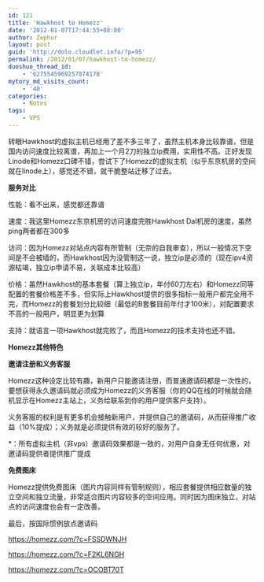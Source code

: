 ```yaml
---
id: 121
title: 'Hawkhost to Homezz'
date: '2012-01-07T17:44:55+08:00'
author: Zephur
layout: post
guid: 'http://dolo.cloudlet.info/?p=95'
permalink: /2012/01/07/hawkhost-to-homezz/
duoshuo_thread_id:
    - '6275545969257874178'
mytory_md_visits_count:
    - '40'
categories:
    - Notes
tags:
    - VPS
---
```


转眼Hawkhost的虚拟主机已经用了差不多三年了，虽然主机本身比较靠谱，但是国内访问速度比较离谱，再加上一个月2刀的独立ip费用，实用性不高。正好发现Linode和Homezz口碑不错，尝试下了Homezz的虚拟主机（似乎东京机房的空间就在linode上），感觉还不错，就干脆整站迁移了过去。

**服务对比**

性能：看不出来，感觉都还靠谱

速度：我这里Homezz东京机房的访问速度完胜Hawkhost Dal机房的速度，虽然ping两者都在300多

访问：因为Homezz对站点内容有所管制（无奈的自我审查），所以一般情况下空间是不会被墙的，而Hawkhost因为没管制这一说，独立ip是必须的（现在ipv4资源枯竭，独立ip申请不易，关联成本比较高）

价格：虽然Hawkhost的基本套餐（算上独立ip，年付60刀左右）和Homezz同等配置的套餐价格差不多，但实际上Hawkhost提供的很多指标一般用户都完全用不完，而Homezz的套餐划分比较细（最低的B套餐目前年付才100米），对配置要求不高的一般用户，明显更为划算

支持：就语言一项Hawkhost就完败了，而且Homezz的技术支持也还不错。

**Homezz其他特色**

**邀请注册和义务客服**

Homezz这种设定比较有趣，新用户只能邀请注册，而普通邀请码都是一次性的，要想获得永久邀请码就必须成为Homezz的义务客服（你的QQ在线的时候就会随机显示在Homezz主站上，义务给联系到你的用户提供客户支持）。

义务客服的权利是有更多机会接触新用户，并提供自己的邀请码，从而获得推广收益（10%提成）；义务就是必须提供有效的较好的服务了。

\*：所有虚拟主机（非vps）邀请码效果都是一致的，对用户自身无任何优惠，对邀请码提供者提供推广提成

**免费图床**

Homezz提供免费图床（图片内容同样有管制规则），相应套餐提供相应数量的独立空间和独立流量，非常适合图片内容较多的空间应用。同时因为图床独立，对站点的访问速度也会有一定改善。

最后，按国际惯例放点邀请码

<https://homezz.com/?c=FSSDWNJH>

<https://homezz.com/?c=F2KL6NGH>

<https://homezz.com/?c=OCOBT70T>